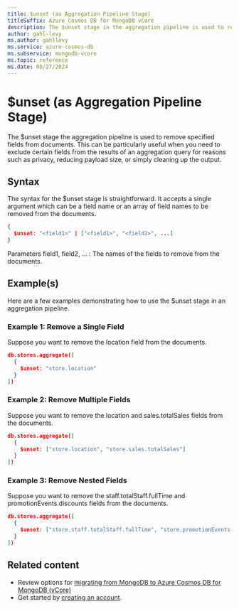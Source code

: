 ```yaml
---
title: $unset (as Aggregation Pipeline Stage)
titleSuffix: Azure Cosmos DB for MongoDB vCore
description: The $unset stage in the aggregation pipeline is used to remove specified fields from documents.
author: gahl-levy
ms.author: gahllevy
ms.service: azure-cosmos-db
ms.subservice: mongodb-vcore
ms.topic: reference
ms.date: 08/27/2024
---
```


# $unset (as Aggregation Pipeline Stage)
The $unset stage the aggregation pipeline is used to remove specified fields from documents. This can be particularly useful when you need to exclude certain fields from the results of an aggregation query for reasons such as privacy, reducing payload size, or simply cleaning up the output.

## Syntax
The syntax for the $unset stage is straightforward. It accepts a single argument which can be a field name or an array of field names to be removed from the documents.

```json
{
  $unset: "<field1>" | ["<field1>", "<field2>", ...]
}
```

Parameters
field1, field2, ... : The names of the fields to remove from the documents.

## Example(s)
Here are a few examples demonstrating how to use the $unset stage in an aggregation pipeline.

### Example 1: Remove a Single Field
Suppose you want to remove the location field from the documents.

```json
db.stores.aggregate([
  {
    $unset: "store.location"
  }
])
```

### Example 2: Remove Multiple Fields
Suppose you want to remove the location and sales.totalSales fields from the documents.

```json
db.stores.aggregate([
  {
    $unset: ["store.location", "store.sales.totalSales"]
  }
])
```

### Example 3: Remove Nested Fields
Suppose you want to remove the staff.totalStaff.fullTime and promotionEvents.discounts fields from the documents.

```json
db.stores.aggregate([
  {
    $unset: ["store.staff.totalStaff.fullTime", "store.promotionEvents.discounts"]
  }
])
```

## Related content

- Review options for [migrating from MongoDB to Azure Cosmos DB for MongoDB (vCore)](../../migration-options.md)
- Get started by [creating an account](../../quickstart-portal.md).